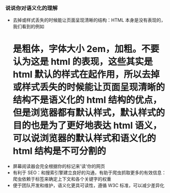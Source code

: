 ### 说说你对语义化的理解

- 去掉或样式丢失的时候能让页面呈现清晰的结构：HTML 本身是没有表现的，我们看到的例如<h1>是粗体，字体大小 2em，加粗。不要认为这是 html 的表现，这些其实是 html 默认的样式在起作用，所以去掉或样式丢失的时候能让页面呈现清晰的结构不是语义化的 html 结构的优点，但是浏览器都有默认样式，默认样式的目的也是为了更好地表达 html 语义，可以说浏览器的默认样式和语义化的 html 结构是不可分割的
- 屏幕阅读器会完全根据你的标记来'读'你的网页
- 有利于 SEO：和搜索引擎建立良好的沟通，有助于爬虫抓取更多的有效信息：爬虫依赖于标签来确定上下文和各个关键字的权重
- 便于团队开发和维护，语义化更具可读性，遵循 W3C 标准，可以减少差异化
